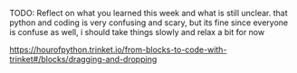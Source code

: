 TODO: Reflect on what you learned this week and what is still unclear.
that python and coding is very confusing and scary, but its fine since everyone is confuse as well, i should take things slowly and relax a bit for now

https://hourofpython.trinket.io/from-blocks-to-code-with-trinket#/blocks/dragging-and-dropping

